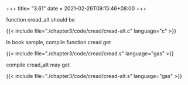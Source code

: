 +++
title= "3.61"
date = 2021-02-26T09:15:46+08:00
+++

function cread_alt should be

{{< include file="./chapter3/code/cread/cread-alt.c" language="c" >}}

In book sample, compile function cread get

{{< include file="./chapter3/code/cread/cread.s" language="gas" >}}

compile cread_alt may get

{{< include file="./chapter3/code/cread/cread-alt.s" language="gas" >}}

